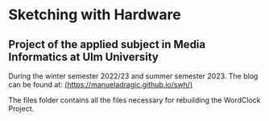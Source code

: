 # Sketching with Hardware

## Project of the applied subject in Media Informatics at Ulm University

During the winter semester 2022/23 and summer semester 2023. 
The blog can be found at: [(https://manueladragic.github.io/swh/)](https://manueladragic.github.io/swh/)

The files folder contains all the files necessary for rebuilding the WordClock Project.
